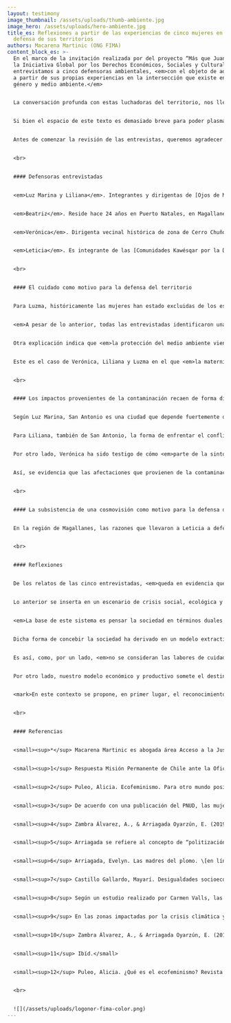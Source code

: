 ```yaml
---
layout: testimony
image_thumbnail: /assets/uploads/thumb-ambiente.jpg
image_hero: /assets/uploads/hero-ambiente.jpg
title_es: Reflexiones a partir de las experiencias de cinco mujeres en la
  defensa de sus territorios
authors: Macarena Martinic (ONG FIMA)
content_block_es: >-
  En el marco de la invitación realizada por del proyecto “Más que Juanitas” de
  la Iniciativa Global por los Derechos Económicos, Sociales y Culturales,
  entrevistamos a cinco defensoras ambientales, <em>con el objeto de adentrarnos
  a partir de sus propias experiencias en la intersección que existe entre
  género y medio ambiente.</em>


  La conversación profunda con estas luchadoras del territorio, nos llevó a entender que las motivaciones para defender el medio ambiente pueden y deben ser analizadas con y desde una perspectiva de género. En ella se imbrican dos ámbitos que en ocasiones carecen de diálogo: la protección del medio ambiente y los derechos de la naturaleza, por un lado; y los derechos de la mujer, el aseguramiento de espacios de autonomía y libres de violencia, por otro. En ese sentido, <em>el desafío de incorporar las complejidades de la interacción de ambas vivencias es fundamental para consolidar un sistema de derechos económicos, sociales, culturales y ambientales sólido en la Convención Constitucional.</em>


  Si bien el espacio de este texto es demasiado breve para poder plasmar en detalle las diferentes experiencias de cada una de ellas (asociadas a las distintas cosmovisiones y dolores que enfrentan) hay ciertos elementos que se repiten sin importar el tipo de conflicto ni el lugar físico en el que se encuentran. Por ejemplo, <em>la relación entre los roles de cuidado históricamente designados según género y la capacidad de observar los impactos del sistema en el medio ambiente y la salud de la comunidad. Asimismo, apreciamos que existe un concepto integrado en el actuar y pensar de cada una ellas, que se orienta hacia la máxima del “buen vivir” y la exigencia de respetar la dignidad de la comunidad en la cual se encuentran insertas. Esa dignidad tiene una estrecha relación con el cuidado del medio ambiente tanto para las generaciones presentes como futuras.</em>


  Antes de comenzar la revisión de las entrevistas, queremos agradecer a Luzma, Liliana, Beatriz, Verónica y Leticia por la confianza y disposición a conversar con nosotras. Sin duda, el análisis de los elementos identificados bajo el prisma de la intersección entre género y medio ambiente requiere de más profundidad para abarcar todo lo que implica ser mujer y defensora ambiental. Sin embargo, esta pincelada puede ser el inicio de un trabajo más acabado. 


  <br>


  #### Defensoras entrevistadas


  <em>Luz Marina y Liliana</em>. Integrantes y dirigentas de [Ojos de Mar](https://ojosdemar.cl/), organización que se ha volcado a la protección del humedal de Llolleo, comuna de San Antonio, frente a la expansión portuaria, reivindicando un modelo de desarrollo integral y sostenible para la ciudad. Ambas son madres y Liliana , a su vez, se encarga del cuidado de su madre.


  <em>Beatriz</em>. Reside hace 24 años en Puerto Natales, en Magallanes, se dedica al turismo de naturaleza y aventura. Desde ahí, lucha contra la imposición de una idea de desarrollo agresivo para el medio ambiente y basado en la potencialización de la salmonicultura, en oposición al turismo sostenible.


  <em>Verónica</em>. Dirigenta vecinal histórica de zona de Cerro Chuño en Arica. Comenzó su lucha exigiendo una vivienda digna. Con el tiempo ello se transformó en una lucha por justicia y por la erradicación de los residuos tóxicos alrededor de los cuales el Estado construyó casas de vivienda social en las que habitó junto a 879 familias afectadas.<sup>1</sup> Es madre de cuatro hijos y producto de la contaminación por polimetales hoy posee miastenia gravis; una enfermedad degenerativa. 


  <em>Leticia</em>. Es integrante de las [Comunidades Kawésqar por la Defensa del Mar](https://www.facebook.com/nomadesdelmar/), agrupación que reúne, a su vez, a tres agrupaciones de familiares Kawésqar quienes reivindican sus saberes ancestrales y defienden su territorio histórico en Magallanes. Su principal amenaza es el avance de la salmonicultura. Es madre de un hijo. 


  <br>


  #### El cuidado como motivo para la defensa del territorio


  Para Luzma, históricamente las mujeres han estado excluidas de los espacios de participación. Cree que eso las motiva hoy a aprovechar cada instancia de empoderamiento y de justicia, como sería la defensa del territorio. Para ella, tanto la naturaleza como las mujeres han sido desprovistas de derechos. <em>Beatriz coincide y sostiene que “la mujer se encuentra invisibilizada igual que la naturaleza por la dominación patriarcal”.</em> Lo anterior es coherente con algunas [propuestas ecofeministas](https://ecopolitica.org/un-repaso-a-las-diversas-corrientes-del-ecofeminismo-feminismo-y-ecolog/), dentro de ellas Alicia H. Puleo, quien sostiene que tanto las mujeres como la naturaleza han sido invisibilizadas y explotadas por un modelo político, social, económico y cultural hegemónico que, para su rentabilidad, requiere invisibilizar la producción de valor de los trabajos de cuidado y de la naturaleza.<sup>2</sup>


  <em>A pesar de lo anterior, todas las entrevistadas identificaron una mayor presencia de mujeres en sus organizaciones</em>. En el mismo sentido, los cargos representativos –o bien las decisiones dentro de las organizaciones– también recaen mayoritariamente en mujeres. Estos fenómenos han recibido diversas explicaciones: <em>hay quienes lo fundamentan en las labores específicas que ejercen ciertas mujeres en sus comunidades que implican un contacto estrecho con la naturaleza (como es el caso de temporeras o campesinas).<sup>3</sup></em>


  Otra explicación indica que <em>la protección del medio ambiente viene significado por el rol de género asociado a los diversos cuidados (de la familia, de los vecinos y vecinas) que, históricamente, ha recaído principalmente en mujeres, situación que las llevaría a identificar de manera más inmediata los problemas del entorno, así como a visibilizar alternativas de solución al problema.<sup>4</sup></em>


  Este es el caso de Verónica, Liliana y Luzma en el que <em>la maternidad jugó un rol fundamental en la motivación por la defensa del medio ambiente.</em> Aquello fue también evidente en el conflicto socioambiental de contaminación por polimetales en Arica, del que Verónica es activista, donde el conocimiento doméstico proveniente de la maternidad<sup>5</sup> fue crucial para rebatir la opinión de expertos de la salud, quienes inicialmente negaron una vinculación entre los síntomas manifestados por las personas y la presencia de polimetales.<sup>6</sup> En el mismo sentido, los motivos de Liliana se vinculan con las actividades deportivas de su hija y marido. Luzma, por su parte, plantea que una razón para proteger el medio ambiente es lograr que su hijo crezca en un lugar que deje de ser la ciudad “postergada” que es San Antonio, en la que las únicas oportunidades laborales se encuentran en el puerto.


  <br>


  #### Los impactos provenientes de la contaminación recaen de forma diferenciada y agravada en mujeres


  Según Luz Marina, San Antonio es una ciudad que depende fuertemente del puerto, <em>y habría una división sexual del trabajo notoria al emplear principalmente mano de obra masculina.</em> Para ella, el puerto además contribuye a generar malas condiciones de vida, problemas de salud mental y enfermedades oncológicas, e identifica impactos que recaen sobre todo en mujeres producto del aumento en la carga de cuidados: más gente estresada, niños inquietos y angustiados, así como mujeres deprimidas. 


  Para Liliana, también de San Antonio, la forma de enfrentar el conflicto entre hombres y mujeres es diversa. Sostiene que “los hombres en Llolleo están más preocupados del trabajo que les entrega el puerto”. En contraposición, ella cree que <em>impulsar otro tipo de empleos, pensados para el buen vivir y no únicamente para la producción, como sucede con el turismo –sector relacionado con el cuidado del medio ambiente y el entorno en general— son alternativas viables a la expansión del pueblo.</em>


  Por otro lado, Verónica ha sido testigo de cómo <em>parte de la sintomatología y enfermedades provenientes de la contaminación por polimetales en Arica, recaen exclusivamente en mujeres y/o su condición de madres:</em> como el aumento en la pérdida de embarazos, abortos espontáneos y el aumento en el cáncer de mama, malformaciones en fetos y en recién nacidos.<sup>7</sup> A nivel general, proliferaron las alergias, dolores de cabeza, problemas en articulaciones y huesos, el aumento en los problemas de concentración en la infancia, lo que significó además un aumento en la carga de cuidados para las mujeres y madres de las comunas afectadas. 


  Así, se evidencia que las afectaciones que provienen de la contaminación del medio ambiente no sólo tienen consecuencias en el plano físico,<sup>8</sup> sino también en las labores de cuidado que suelen aumentarse en el caso de las mujeres.<sup>9</sup>


  <br>


  #### La subsistencia de una cosmovisión como motivo para la defensa del territorio


  En la región de Magallanes, las razones que llevaron a Leticia a defender su territorio guardan relación con su pertenencia al pueblo Kawésqar. El Pueblo Kawéqar mantiene una histórica y estrecha vinculación material y espiritual con el territorio que Leticia define como “un continuo que va y viene”, sobre todo con el mar, el Jautok. La expansión de la salmonicultura y la afectación de los mares y del territorio ancestral Kawésqar por esta actividad, es el fundamento principal de las acciones de defensa del territorio de Leticia y de las Comunidades Kawésqar por la defensa del Mar. A diferencia de las otras defensoras, <em>en el relato de Leticia destacan razones de índole comunitario y de subsistencia de la cosmovisión Kawésqar como fundamento para la protección del medio ambiente.</em>


  <br>


  #### Reflexiones


  De los relatos de las cinco entrevistadas, <em>queda en evidencia que la defensa del territorio se encuentra determinada de forma especial por el hecho de ser mujer, ya sea en los motivos que poseen al momento de defender el medio ambiente, en sus experiencias como defensoras y mujeres, e incluso en los impactos percibidos al momento de enfrentar proyectos extractivos.<sup>10</sup></em> Si bien en el caso de Leticia existe una aproximación especial dada su vinculación ancestral con el territorio, el cuidado –y dentro de ello, la maternidad– viene a ser relevado como una dimensión fundamental en los motivos por los cuales se ingresa y en el cómo se experimenta la defensa del territorio.<sup>11</sup>


  Lo anterior se inserta en un escenario de crisis social, ecológica y climática en el que vivimos, en parte, como resultado de un sistema económico capitalista, que prioriza la rentabilidad por sobre la mantención de la vida.


  <em>La base de este sistema es pensar la sociedad en términos duales y jerárquicos: femenino/masculino, naturaleza/cultura, sentimiento/razón. Este sistema de pensamiento genera oposiciones ficticias y funcionales a un sistema que desvaloriza a las mujeres y aquello históricamente asociada a ella, la Naturaleza, los sentimientos, los cuidados y el cuerpo; en desmedro de los masculino, al que se asocia lo productivo, la razón y la cultura.<sup>12</sup></em>


  Dicha forma de concebir la sociedad ha derivado en un modelo extractivo que invisibiliza todos aquellos aspectos que mantienen una vida que no sean considerados como el “trabajo que genera la riqueza”, que vendría a ser la única labor considerada “productiva”.


  Es así, como, por un lado, <em>no se consideran las labores de cuidados, como es la asistencia a un pariente enfermo o la crianza; este tipo de trabajos, son excluidos del mercado por ser considerados accesorios y naturalizados en el rol de las mujeres, o bien, en el caso de ingresar al mercado, son infra-valorizados y/o precarizados.</em> En particular, en el caso de las defensoras ambientales, a pesar del rol fundamental que cumplen para la protección del medio ambiente, el contexto en el que se realiza la defensa del medio ambiente no es uno de igualdad, sino de invisibilización, discriminación estructural y violencia hacia la mujer. En ese último sentido, de acuerdo con el [Informe del Relator Especial de las Naciones Unidas sobre la situación de los defensores de los derechos humanos,](https://undocs.org/es/A/HRC/40/60) las mujeres pueden enfrentar amenazas específicas de género, incluida la violencia sexual para disuadirlas de su defensa ambiental.


  Por otro lado, nuestro modelo económico y productivo somete el destino del medio ambiente al crecimiento de una sociedad que prioriza la extracción de los denominados “recursos naturales”, sin considerar los ciclos y límites de la naturaleza. Asimismo, se invisibiliza –al igual que el trabajo de cuidados– todas aquellas funciones ecosistémicas que no son convertibles en recursos económicos.


  <mark>En este contexto se propone, en primer lugar, el reconocimiento de las labores de cuidados que realizan mujeres y de la labor de protección ambiental de defensoras ambientales. En segundo lugar, un sistema sólido de derechos que tienda a fortalecer la autonomía de las mujeres, que garantice su participación en la toma de decisiones y una vida libre de violencia. En tercer lugar, el establecimiento de garantías que aseguren el carácter intrínseco de la naturaleza en tanto sujeto de derechos y el respeto por las futuras generaciones, son fundamentales para avanzar en una nueva relación de igualdad e interdependencia entre las personas, y de estas con la naturaleza. Finalmente, es fundamental el reconocimiento de los derechos de pueblos indígenas que aseguran la autonomía y subsistencia de sus cosmovisiones, así como la vinculación con sus territorios.</mark>


  <br>


  #### Referencias


  <small><sup>*</sup> Macarena Martinic es abogada área Acceso a la Justicia de ONG FIMA.</small>


  <small><sup>1</sup> Respuesta Misión Permanente de Chile ante la Oficina de las Naciones Unidas y otros organismos internacionales a la Comunicación Conjunta AL CHL1/2021 del 23 de marzo de 2021 de la Relator Especial del Alto Comisionado de Derechos Humanos.</small>


  <small><sup>2</sup> Puleo, Alicia. Ecofeminismo. Para otro mundo posible. Madrid: Ediciones Cátedra (2011). Isbn 843762729x.</small>


  <small><sup>3</sup> De acuerdo con una publicación del PNUD, las mujeres se hacen cargo de entre un 50% y un 80% de la producción de alimentos en el mundo. Ver informe en línea: <https://portals.iucn.org/library/efiles/documents/2020-002-Es.pdf>.</small>


  <small><sup>4</sup> Zambra Álvarez, A., & Arriagada Oyarzún, E. (2019). Género y conflictos socioambientales: Una experiencia de investigación-acción participativa con mujeres dirigentes. Revista de Sociología, 34(1), 147-165. doi: 10.5354/0719-529X.2019.54270.</small>


  <small><sup>5</sup> Arriagada se refiere al concepto de “politización de la maternidad” cuando una mujer que no se encuentra involucrada en un conflicto sociopolítico, lo realiza cuando su familia se encuentra en riesgo. En: ARRIAGADA, Evelyn. Las madres del plomo. pp. 6.</small>


  <small><sup>6</sup> Arriagada, Evelyn. Las madres del plomo. \[en línea] DOI:[10.1007/978-3-030-21402-9_7](http://dx.doi.org/10.1007/978-3-030-21402-9_7). Disponible en https://www.researchgate.net/publication/334399661_Las_madres_del_plomo_Women's_Environmental_Activism_and_Suffering_in_Northern_Chile pp. 9.</small>


  <small><sup>7</sup> Castillo Gallardo, Mayarí. Desigualdades socioecológicas y sufrimiento ambiental en el conflicto “Polimetales” en Arica. Convergencia. Revista de Ciencias Sociales, vol. 23, núm. 72, septiembre-diciembre, 2016, pp. 89-114 Universidad Autónoma del Estado de México Toluca, México, pp. 95.</small>


  <small><sup>8</sup> Según un estudio realizado por Carmen Valls, las mujeres son más vulnerables y acumuladoras de agentes tóxicos y existe una relación entre estos y el aumento del cáncer de mama , pudiendo concluir entonces que este tipo de situaciones asentuan la desigualdad subyacente en las mujeres que viven en los territorios impactados. Ver en: \[<https://www.ecologistasenaccion.org/162572/video-ecofeminismo-salud-ambiental-y-genero/>].</small>


  <small><sup>9</sup> En las zonas impactadas por la crisis climática y ecológica existen labores o cargas que han recaído y recaen hasta desigualmente en mujeres. Un ejemplo de estas labores se da en el caso del agua y de la provisión de esta a las familias, donde según datos las Naciones Unidas [una de cada tres personas no tiene acceso a agua potable salubre](https://www.who.int/news-room/detail/18-06-2019-1-in-3-people-globally-do-not-have-access-to-safe-drinking-water-unicef-who),  siendo las mujeres y niñas quienes pasan la mayor cantidad de tiempo desplazándose en búsqueda de agua. Ver en línea: [](about:blank) <https://www.acnur.org/5c93e4c34.pdf> \[última revisión: 20/09/2021].</small>


  <small><sup>10</sup> Zambra Álvarez, A., & Arriagada Oyarzún, E. (2019). Género y conflictos socioambientales: Una experiencia de investigación-acción participativa con mujeres dirigentes. Revista de Sociología, 34(1), 147-165. doi: 10.5354/0719-529X.2019.54270.</small>


  <small><sup>11</sup> Ibíd.</small>


  <small><sup>12</sup> Puleo, Alicia. ¿Qué es el ecofeminismo? Revista crítica. Enero 2007, Nº 941,. pp. 52.</small>


  <br>


  ![](/assets/uploads/logonor-fima-color.png)
---
```

